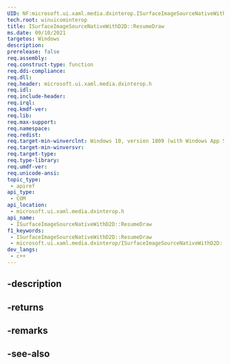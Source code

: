 ```yaml
---
UID: NF:microsoft.ui.xaml.media.dxinterop.ISurfaceImageSourceNativeWithD2D.ResumeDraw
tech.root: winuicominterop
title: ISurfaceImageSourceNativeWithD2D::ResumeDraw
ms.date: 09/10/2021
targetos: Windows
description: 
prerelease: false
req.assembly: 
req.construct-type: function
req.ddi-compliance: 
req.dll: 
req.header: microsoft.ui.xaml.media.dxinterop.h
req.idl: 
req.include-header: 
req.irql: 
req.kmdf-ver: 
req.lib: 
req.max-support: 
req.namespace: 
req.redist: 
req.target-min-winverclnt: Windows 10, version 1809 (with Windows App SDK 0.5 or later)
req.target-min-winversvr: 
req.target-type: 
req.type-library: 
req.umdf-ver: 
req.unicode-ansi: 
topic_type:
 - apiref
api_type:
 - COM
api_location:
 - microsoft.ui.xaml.media.dxinterop.h
api_name:
 - ISurfaceImageSourceNativeWithD2D::ResumeDraw
f1_keywords:
 - ISurfaceImageSourceNativeWithD2D::ResumeDraw
 - microsoft.ui.xaml.media.dxinterop/ISurfaceImageSourceNativeWithD2D::ResumeDraw
dev_langs:
 - c++
---
```


## -description

## -returns

## -remarks

## -see-also

